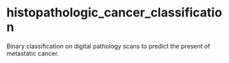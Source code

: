 # histopathologic_cancer_classification
Binary classification on digital pathology scans to predict the present of metastatic cancer. 
